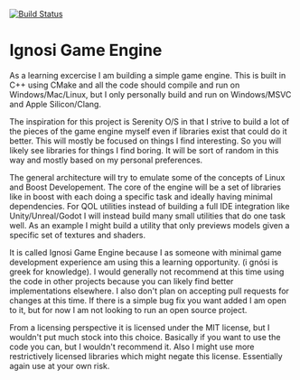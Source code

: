 [![Build Status](https://dev.azure.com/natecheadle/IgnosiGameEngine/_apis/build/status%2Fnatecheadle.IgnosiGameEngine?branchName=refs%2Fpull%2F121%2Fmerge)](https://dev.azure.com/natecheadle/IgnosiGameEngine/_build/latest?definitionId=1&branchName=refs%2Fpull%2F121%2Fmerge)


# Ignosi Game Engine
As a learning excercise I am building a simple game engine. This is built in C++ using CMake and all the code should compile and run on Windows/Mac/Linux, but I only personally build and run on Windows/MSVC and Apple Silicon/Clang.

The inspiration for this project is Serenity O/S in that I strive to build a lot of the pieces of the game engine myself even if libraries exist that could do it better. This will mostly be focused on things I find interesting. So you will likely see libraries for things I find boring. It will be sort of random in this way and mostly based on my personal preferences.

The general architecture will try to emulate some of the concepts of Linux and Boost Developement. The core of the engine will be a set of libraries like in boost with each doing a specific task and ideally having minimal dependencies. For QOL utilities instead of building a full IDE integration like Unity/Unreal/Godot I will instead build many small utilities that do one task well. As an example I might build a utility that only previews models given a specific set of textures and shaders. 

It is called Ignosi Game Engine because I as someone with minimal game development experience am using this a learning opportunity. (i gnósi is greek for knowledge). I would generally not recommend at this time using the code in other projects because you can likely find better implementations elsewhere. I also don't plan on accepting pull requests for changes at this time. If there is a simple bug fix you want added I am open to it, but for now I am not looking to run an open source project.

From a licensing perspective it is licensed under the MIT license, but I wouldn't put much stock into this choice. Basically if you want to use the code you can, but I wouldn't recommend it. Also I might use more restrictively licensed libraries which might negate this license. Essentially again use at your own risk.
